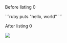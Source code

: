 <p>Before listing 0</p>
```ruby
puts "hello, world"
```
<p>After listing 0</p>

<img src="images/image1.png"/>
